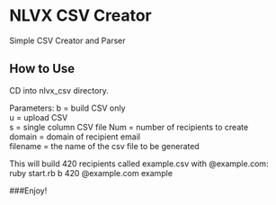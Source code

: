 # NLVX CSV Creator
Simple CSV Creator and Parser

## How to Use

CD into nlvx_csv directory.

Parameters:
b = build CSV only  
u = upload CSV <Requires env file>  
s = single column CSV file
Num = number of recipients to create  
domain = domain of recipient email  
filename = the name of the csv file to be generated  

This will build 420 recipients called example.csv with @example.com:  
ruby start.rb b 420 @example.com  example

###Enjoy!



